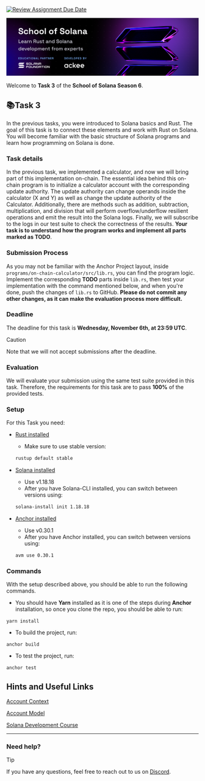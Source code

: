 [![Review Assignment Due Date](https://classroom.github.com/assets/deadline-readme-button-22041afd0340ce965d47ae6ef1cefeee28c7c493a6346c4f15d667ab976d596c.svg)](https://classroom.github.com/a/HFIC4rzj)

![School of Solana](https://github.com/Ackee-Blockchain/school-of-solana/blob/master/.banner/banner.png?raw=true)

Welcome to **Task 3** of the **School of Solana Season 6**.

## 📚Task 3
In the previous tasks, you were introduced to Solana basics and Rust. The goal of this task is to connect these elements and work with Rust on Solana. You will become familiar with the basic structure of Solana programs and learn how programming on Solana is done.

### Task details
In the previous task, we implemented a calculator, and now we will bring part of this implementation on-chain. The essential idea behind this on-chain program is to initialize a calculator account with the corresponding update authority. The update authority can change operands inside the calculator (X and Y) as well as change the update authority of the Calculator. Additionally, there are methods such as addition, subtraction, multiplication, and division that will perform overflow/underflow resilient operations and emit the result into the Solana logs. Finally, we will subscribe to the logs in our test suite to check the correctness of the results. **Your task is to understand how the program works and implement all parts marked as TODO**.

### Submission Process
As you may not be familiar with the Anchor Project layout, inside `programs/on-chain-calculator/src/lib.rs`, you can find the program logic. Implement the corresponding **TODO** parts inside `lib.rs`, then test your implementation with the command mentioned below, and when you're done, push the changes of `lib.rs` to GitHub. **Please do not commit any other changes, as it can make the evaluation process more difficult.**

### Deadline
The deadline for this task is **Wednesday, November 6th, at 23:59 UTC**.
>[!CAUTION]
>Note that we will not accept submissions after the deadline.

### Evaluation
We will evaluate your submission using the same test suite provided in this task. Therefore, the requirements for this task are to pass **100%** of the provided tests.

### Setup
For this Task you need:
- [Rust installed](https://www.rust-lang.org/tools/install)
    - Make sure to use stable version:
    ```bash
    rustup default stable
    ```
- [Solana installed](https://docs.solana.com/cli/install-solana-cli-tools)
    - Use v1.18.18
    - After you have Solana-CLI installed, you can switch between versions using:
    ```bash
    solana-install init 1.18.18
    ```

- [Anchor installed](https://www.anchor-lang.com/docs/installation)
    - Use v0.30.1
    - After you have Anchor installed, you can switch between versions using:
    ```bash
    avm use 0.30.1
    ```

### Commands
With the setup described above, you should be able to run the following commands.

- You should have **Yarn** installed as it is one of the steps during **Anchor** installation, so once you clone the repo, you should be able to run:
```
yarn install
```

- To build the project, run:
```
anchor build
```

- To test the project, run:
```
anchor test
```

## Hints and Useful Links
[Account Context](https://docs.rs/anchor-lang/latest/anchor_lang/derive.Accounts.html)

[Account Model](https://solana.wiki/zh-cn/docs/account-model/)

[Solana Development Course](https://www.soldev.app/course)


-----

### Need help?
>[!TIP]
>If you have any questions, feel free to reach out to us on [Discord](https://discord.gg/z3JVuZyFnp).
